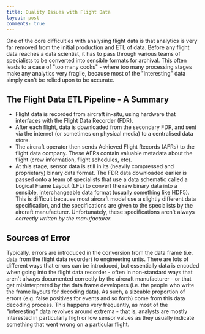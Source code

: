 ```yaml
---
title: Quality Issues with Flight Data
layout: post
comments: true
---
```


One of the core difficulties with analysing flight data is that analytics is
very far removed from the initial production and ETL of data. Before any flight
data reaches a data scientist, it has to pass through various teams of
specialists to be converted into sensible formats for archival. This often
leads to a case of "too many cooks" - where too many processing stages make
any analytics very fragile, because most of the "interesting" data simply can't
be relied upon to be accurate.

<!-- more -->

## The Flight Data ETL Pipeline - A Summary

* Flight data is recorded from aircraft in-situ, using hardware that interfaces
  with the Flight Data Recorder (FDR).
* After each flight, data is downloaded from the secondary FDR, and sent via
  the internet (or sometimes on physical media) to a centralised data store.
* The aircraft operator then sends Achieved Flight Records (AFRs) to the flight
  data company. These AFRs contain valuable metadata about the flight (crew
  information, flight schedules, etc).
* At this stage, sensor data is still in its (heavily compressed and
  proprietary) binary data format. The FDR data downloaded earlier is passed
  onto a team of specialists that use a data schematic called a Logical Frame
  Layout (LFL) to convert the raw binary data into a sensible, interchangeable
  data format (usually something like HDF5). This is difficult because most
  aircraft model use a slightly different data specification, and the
  specifications are given to the specialists by the aircraft manufacturer.
  Unfortunately, these specifications aren't always *correctly written by the
  manufacturer*.

## Sources of Error

Typically, errors are introduced in the conversion from the data frame (i.e.
data from the flight data recorder) to engineering units. There are lots of
different ways that errors can be introduced, but essentially data is encoded
when going into the flight data recorder - often in non-standard ways that
aren't always documented correctly by the aircraft manufacturer - or that get
misinterpreted by the data frame developers (i.e. the people who write the
frame layouts for decoding data). As such, a sizeable proportion of errors
(e.g. false positives for events and so forth) come from this data decoding
process. This happens very frequently, as most of the "interesting" data
revolves around extrema - that is, analysts are mostly interested in
particularly high or low sensor values as they usually indicate something that
went wrong on a particular flight.


